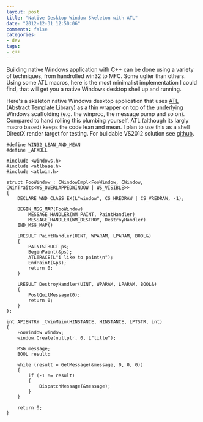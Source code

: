 ```yaml
---
layout: post
title: "Native Desktop Window Skeleton with ATL"
date: "2012-12-31 12:50:06"
comments: false
categories:
- dev
tags:
- c++
---
```


Building native Windows application with C++ can be done using a variety of techniques, from handrolled win32 to MFC. Some uglier than others. Using some ATL macros, here is the most minimalist implementation I could find, that will get you a native Windows desktop shell up and running.

Here's a skeleton native Windows desktop application that uses <a href="http://msdn.microsoft.com/en-us/library/t9adwcde(v=vs.110).aspx">ATL</a> (Abstract Template Library) as a thin wrapper on top of the underlying Windows scaffolding (e.g. the winproc, the message pump and so on). Compared to hand rolling this plumbing yourself, ATL (although its largly macro based) keeps the code lean and mean. I plan to use this as a shell DirectX render target for testing. For buildable VS2012 solution see [github](https://github.com/benjaminify/WindowsAtlSkeleton).

    #define WIN32_LEAN_AND_MEAN
    #define _AFXDLL
    
    #include <windows.h>
    #include <atlbase.h>
    #include <atlwin.h>
    
    struct FooWindow : CWindowImpl<FooWindow, CWindow, CWinTraits<WS_OVERLAPPEDWINDOW | WS_VISIBLE>>
    {
        DECLARE_WND_CLASS_EX(L"window", CS_HREDRAW | CS_VREDRAW, -1);
    
        BEGIN_MSG_MAP(FooWindow)
            MESSAGE_HANDLER(WM_PAINT, PaintHandler)
            MESSAGE_HANDLER(WM_DESTROY, DestroyHandler)
        END_MSG_MAP()
    
        LRESULT PaintHandler(UINT, WPARAM, LPARAM, BOOL&)
        {
            PAINTSTRUCT ps;
            BeginPaint(&ps);
            ATLTRACE(L"i like to paint\n");
            EndPaint(&ps);
            return 0;
        }
    
        LRESULT DestroyHandler(UINT, WPARAM, LPARAM, BOOL&)
        {
            PostQuitMessage(0);
            return 0;
        }
    };
    
    int APIENTRY _tWinMain(HINSTANCE, HINSTANCE, LPTSTR, int)
    {
        FooWindow window;
        window.Create(nullptr, 0, L"title");
    
        MSG message;
        BOOL result;
    
        while (result = GetMessage(&message, 0, 0, 0))
        {
            if (-1 != result)
            {
                DispatchMessage(&message);
            }
        }
    
        return 0;
    }


